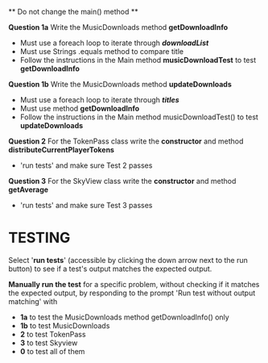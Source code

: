 ** Do not change the main() method **

**Question 1a**   Write the MusicDownloads method **getDownloadInfo**

- Must use a foreach loop to iterate through **_downloadList_**
- Must use Strings .equals method to compare title
- Follow the instructions in the Main method **musicDownloadTest** to test **getDownloadInfo**

**Question 1b**   Write the MusicDownloads method **updateDownloads**

- Must use a foreach loop to iterate through **_titles_**
- Must use method **getDownloadInfo** 
- Follow the instructions in the Main method musicDownloadTest() to test **updateDownloads**

**Question 2**  For the TokenPass class write the **constructor** and method **distributeCurrentPlayerTokens**

- 'run tests' and make sure Test 2 passes 

**Question 3**  For the SkyView class write the **constructor** and method **getAverage**

- 'run tests' and make sure Test 3 passes 

# TESTING

Select '**run tests**' (accessible by clicking the down arrow next to the run button) to see if a test's output matches the expected output.

**Manually run the test** for a specific problem, without checking if it matches the expected output, by responding to the prompt 'Run test without output matching' with

- **1a**  to test the MusicDownloads method getDownloadInfo() only
- **1b**  to test MusicDownloads
- **2**  to test TokenPass
- **3**  to test Skyview
- **0**  to test all of them

